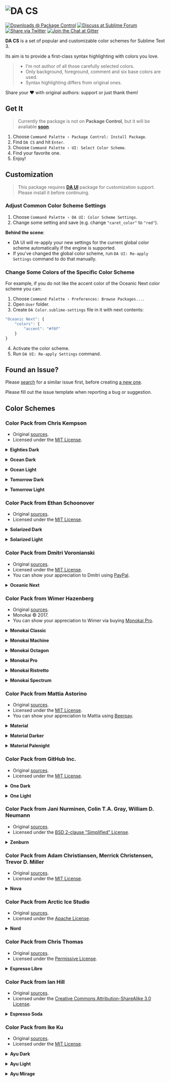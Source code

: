 # ![DA CS][img-logo]

[![Downloads @ Package Control][img-downloads]][link-downloads]
[![Discuss at Sublime Forum][img-forum]][link-forum]
[![Share via Twitter][img-twitter]][link-twitter]
[![Join the Chat at Gitter][img-gitter]][link-gitter]


**DA CS** is a set of popular and customizable color schemes for Sublime Text 3.

Its aim is to provide a first-class syntax highlighting with colors you love.

>    - I'm not author of all those carefully selected colors.
>    - Only background, foreground, comment and six base colors are used.
>    - Syntax highlighting differs from original ones.

Share your ❤ with original authors: support or just thank them!



## Get It

> Currently the package is not on **Package Control**, but it will be available [**soon**][link-pcpr].

1. Choose `Command Palette › Package Control: Install Package`.
2. Find `DA CS` and hit `Enter`.
3. Choose `Command Palette › UI: Select Color Scheme`.
4. Find your favorite one.
5. Enjoy!



## Customization

> This package requires **[DA UI][link-engine]** package for customization support. Please install it before continuing.


### Adjust Common Color Scheme Settings

1. Choose `Command Palette › DA UI: Color Scheme Settings`.
2. Change some setting and save (e.g. change `"caret_color"` to `"red"`).

**Behind the scene**:

- DA UI will re-apply your new settings for the current global color scheme automatically if the engine is supported.
- If you've changed the global color scheme, run `DA UI: Re-apply Settings` command to do that manually.


### Change Some Colors of the Specific Color Scheme

For example, if you do not like the accent color of the Oceanic Next color scheme you can:

1. Choose `Command Palette › Preferences: Browse Packages...`.
2. Open `User` folder.
3. Create `DA Color.sublime-settings` file in it with next contents:

```js
"Oceanic Next": {
    "colors": {
        "accent": "#f0f"
    }
}
```

4. Activate the color scheme.
5. Run `DA UI: Re-apply Settings` command.



## Found an Issue?

Please [search][link-search-issue] for a similar issue first, before creating [a new one][link-new-issue].

Please fill out the issue template when reporting a bug or suggestion.



## Color Schemes


### Color Pack from Chris Kempson

* Original [sources](https://github.com/chriskempson/base16).
* Licensed under the [MIT License](https://github.com/chriskempson/base16/blob/master/LICENSE.md).


<p>
    <details>
        <summary><strong>Eighties Dark</strong></summary><p></p>
        <p><img src="https://raw.githubusercontent.com/ihodev/sublime-da-cs/master/assets/showcase/eighties-dark.png" alt="Eighties Dark" title="Eighties Dark"></p>
    </details>
</p>


<p>
    <details>
        <summary><strong>Ocean Dark</strong></summary><p></p>
        <p><img src="https://raw.githubusercontent.com/ihodev/sublime-da-cs/master/assets/showcase/ocean-dark.png" alt="Ocean Dark" title="Ocean Dark"></p>
    </details>
</p>

<p>
    <details>
        <summary><strong>Ocean Light</strong></summary><p></p>
        <p><img src="https://raw.githubusercontent.com/ihodev/sublime-da-cs/master/assets/showcase/ocean-light.png" alt="Ocean Light" title="Ocean Light"></p>
    </details>
</p>


<p>
    <details>
        <summary><strong>Tomorrow Dark</strong></summary><p></p>
        <p><img src="https://raw.githubusercontent.com/ihodev/sublime-da-cs/master/assets/showcase/tomorrow-dark.png" alt="Tomorrow Dark" title="Tomorrow Dark"></p>
    </details>
</p>


<p>
    <details>
        <summary><strong>Tomorrow Light</strong></summary><p></p>
        <p><img src="https://raw.githubusercontent.com/ihodev/sublime-da-cs/master/assets/showcase/tomorrow-light.png" alt="Tomorrow Light" title="Tomorrow Light"></p>
    </details>
</p>


### Color Pack from Ethan Schoonover

* Original [sources](http://ethanschoonover.com/solarized).
* Licensed under the [MIT License](https://github.com/altercation/solarized/blob/master/LICENSE).


<p>
    <details>
        <summary><strong>Solarized Dark</strong></summary><p></p>
        <p><img src="https://raw.githubusercontent.com/ihodev/sublime-da-cs/master/assets/showcase/solarized-dark.png" alt="Solarized Dark" title="Solarized Dark"></p>
    </details>
</p>


<p>
    <details>
        <summary><strong>Solarized Light</strong></summary><p></p>
        <p><img src="https://raw.githubusercontent.com/ihodev/sublime-da-cs/master/assets/showcase/solarized-light.png" alt="Solarized Light" title="Solarized Light"></p>
    </details>
</p>


### Color Pack from Dmitri Voronianski

* Original [sources](https://labs.voronianski.com/oceanic-next-color-scheme/).
* Licensed under the [MIT License](https://github.com/voronianski/oceanic-next-color-scheme/blob/master/README.md).
* You can show your appreciation to Dmitri using [PayPal](https://www.paypal.me/voronianski).


<p>
    <details>
        <summary><strong>Oceanic Next</strong></summary><p></p>
        <p><img src="https://raw.githubusercontent.com/ihodev/sublime-da-cs/master/assets/showcase/oceanic-next.png" alt="Oceanic Next" title="Oceanic Next"></p>
    </details>
</p>


### Color Pack from Wimer Hazenberg

* Original [sources](https://www.monokai.pro/sublime-text/).
* Monokai &copy; 2017.
* You can show your appreciation to Wimer via buying [Monokai Pro](https://www.monokai.pro/sublime-text/).


<p>
    <details>
        <summary><strong>Monokai Classic</strong></summary><p></p>
        <p><img src="https://raw.githubusercontent.com/ihodev/sublime-da-cs/master/assets/showcase/monokai-classic.png" alt="Monokai Classic" title="Monokai Classic"></p>
    </details>
</p>


<p>
    <details>
        <summary><strong>Monokai Machine</strong></summary><p></p>
        <p><img src="https://raw.githubusercontent.com/ihodev/sublime-da-cs/master/assets/showcase/monokai-machine.png" alt="Monokai Machine" title="Monokai Machine"></p>
    </details>
</p>


<p>
    <details>
        <summary><strong>Monokai Octagon</strong></summary><p></p>
        <p><img src="https://raw.githubusercontent.com/ihodev/sublime-da-cs/master/assets/showcase/monokai-octagon.png" alt="Monokai Octagon" title="Monokai Octagon"></p>
    </details>
</p>


<p>
    <details>
        <summary><strong>Monokai Pro</strong></summary><p></p>
        <p><img src="https://raw.githubusercontent.com/ihodev/sublime-da-cs/master/assets/showcase/monokai-pro.png" alt="Monokai Pro" title="Monokai Pro"></p>
    </details>
</p>


<p>
    <details>
        <summary><strong>Monokai Ristretto</strong></summary><p></p>
        <p><img src="https://raw.githubusercontent.com/ihodev/sublime-da-cs/master/assets/showcase/monokai-ristretto.png" alt="Monokai Ristretto" title="Monokai Ristretto"></p>
    </details>
</p>


<p>
    <details>
        <summary><strong>Monokai Spectrum</strong></summary><p></p>
        <p><img src="https://raw.githubusercontent.com/ihodev/sublime-da-cs/master/assets/showcase/monokai-spectrum.png" alt="Monokai Spectrum" title="Monokai Spectrum"></p>
    </details>
</p>


### Color Pack from Mattia Astorino

* Original [sources](https://github.com/equinusocio/material-theme).
* Licensed under the [MIT License](https://github.com/equinusocio/material-theme/blob/master/LICENSE.md).
* You can show your appreciation to Mattia using [Beerpay](https://beerpay.io/equinusocio/material-theme).


<p>
    <details>
        <summary><strong>Material</strong></summary><p></p>
        <p><img src="https://raw.githubusercontent.com/ihodev/sublime-da-cs/master/assets/showcase/material.png" alt="Material" title="Material"></p>
    </details>
</p>


<p>
    <details>
        <summary><strong>Material Darker</strong></summary><p></p>
        <p><img src="https://raw.githubusercontent.com/ihodev/sublime-da-cs/master/assets/showcase/material-darker.png" alt="Material Darker" title="Material Darker"></p>
    </details>
</p>


<p>
    <details>
        <summary><strong>Material Palenight</strong></summary><p></p>
        <p><img src="https://raw.githubusercontent.com/ihodev/sublime-da-cs/master/assets/showcase/material-palenight.png" alt="Material Palenight" title="Material Palenight"></p>
    </details>
</p>


### Color Pack from GitHub Inc.

* Original [sources](https://github.com/atom/one-dark-syntax).
* Licensed under the [MIT License](https://github.com/atom/one-dark-syntax/blob/master/LICENSE.md).


<p>
    <details>
        <summary><strong>One Dark</strong></summary><p></p>
        <p><img src="https://raw.githubusercontent.com/ihodev/sublime-da-cs/master/assets/showcase/one-dark.png" alt="One Dark" title="One Dark"></p>
    </details>
</p>


<p>
    <details>
        <summary><strong>One Light</strong></summary><p></p>
        <p><img src="https://raw.githubusercontent.com/ihodev/sublime-da-cs/master/assets/showcase/one-light.png" alt="One Light" title="One Light"></p>
    </details>
</p>


### Color Pack from Jani Nurminen, Colin T.A. Gray, William D. Neumann

* Original [sources](https://github.com/colinta/zenburn).
* Licensed under the [BSD 2-clause "Simplified" License](https://github.com/colinta/zenburn/blob/master/LICENSE).


<p>
    <details>
        <summary><strong>Zenburn</strong></summary><p></p>
        <p><img src="https://raw.githubusercontent.com/ihodev/sublime-da-cs/master/assets/showcase/zenburn.png" alt="Zenburn" title="Zenburn"></p>
    </details>
</p>


### Color Pack from Adam Christiansen, Merrick Christensen, Trevor D. Miller

* Original [sources](https://trevordmiller.com/projects/nova).
* Licensed under the [MIT License](https://github.com/trevordmiller/nova-colors/blob/master/LICENSE).


<p>
    <details>
        <summary><strong>Nova</strong></summary><p></p>
        <p><img src="https://raw.githubusercontent.com/ihodev/sublime-da-cs/master/assets/showcase/nova.png" alt="Nova" title="Nova"></p>
    </details>
</p>


### Color Pack from Arctic Ice Studio

* Original [sources](https://github.com/arcticicestudio/nord).
* Licensed under the [Apache License](https://github.com/arcticicestudio/nord/blob/develop/LICENSE.md).


<p>
    <details>
        <summary><strong>Nord</strong></summary><p></p>
        <p><img src="https://raw.githubusercontent.com/ihodev/sublime-da-cs/master/assets/showcase/nord.png" alt="Nord" title="Nord"></p>
    </details>
</p>


### Color Pack from Chris Thomas

* Original [sources](https://github.com/textmate/themes.tmbundle/blob/master/Themes/Espresso%20Libre.tmTheme).
* Licensed under the [Permissive License](https://github.com/textmate/themes.tmbundle/blob/master/README.mdown).


<p>
    <details>
        <summary><strong>Espresso Libre</strong></summary><p></p>
        <p><img src="https://raw.githubusercontent.com/ihodev/sublime-da-cs/master/assets/showcase/espresso-libre.png" alt="Espresso Libre" title="Espresso Libre"></p>
    </details>
</p>


### Color Pack from Ian Hill

* Original [sources](https://github.com/buymeasoda/soda-theme).
* Licensed under the [Creative Commons Attribution-ShareAlike 3.0 License](https://creativecommons.org/licenses/by-sa/3.0/).


<p>
    <details>
        <summary><strong>Espresso Soda</strong></summary><p></p>
        <p><img src="https://raw.githubusercontent.com/ihodev/sublime-da-cs/master/assets/showcase/espresso-soda.png" alt="Espresso Soda" title="Espresso Soda"></p>
    </details>
</p>


### Color Pack from Ike Ku

* Original [sources](https://github.com/dempfi/ayu).
* Licensed under the [MIT License](https://github.com/dempfi/ayu/blob/master/LICENSE).


<p>
    <details>
        <summary><strong>Ayu Dark</strong></summary><p></p>
        <p><img src="https://raw.githubusercontent.com/ihodev/sublime-da-cs/master/assets/showcase/ayu-dark.png" alt="Ayu Dark" title="Ayu Dark"></p>
    </details>
</p>


<p>
    <details>
        <summary><strong>Ayu Light</strong></summary><p></p>
        <p><img src="https://raw.githubusercontent.com/ihodev/sublime-da-cs/master/assets/showcase/ayu-light.png" alt="Ayu Light" title="Ayu Light"></p>
    </details>
</p>


<p>
    <details>
        <summary><strong>Ayu Mirage</strong></summary><p></p>
        <p><img src="https://raw.githubusercontent.com/ihodev/sublime-da-cs/master/assets/showcase/ayu-mirage.png" alt="Ayu Mirage" title="Ayu Mirage"></p>
    </details>
</p>



<!-- Links -->

[link-downloads]: https://packagecontrol.io/packages/DA%20CS
[link-engine]: https://packagecontrol.io/packages/DA%20UI
[link-forum]: https://forum.sublimetext.com/t/da-ui-is-now-a-public-beta-adaptive-customizable-elegant/32090
[link-gitter]: https://gitter.im/sublime-da-ui/Lobby
[link-new-issue]: https://github.com/ihodev/sublime-da-ui/issues/new
[link-search-issue]: https://github.com/ihodev/sublime-da-ui/search?q=&type=Issues
[link-twitter]: https://twitter.com/intent/tweet?hashtags=sublimetext%2C%20popular%2C%20colors&ref_src=twsrc%5Etfw&text=DA%20CS%20%E2%9D%A4%20Popular%20Color%20Schemes%20for%20Sublime%20Text%203&tw_p=tweetbutton&url=https%3A%2F%2Fpackagecontrol.io%2Fpackages%2FDA%2520CS&via=trydaui
[link-pcpr]: https://github.com/wbond/package_control_channel/pull/6630



<!-- Images -->

[img-downloads]: https://img.shields.io/packagecontrol/dt/DA%20CS.svg?style=flat-square&logo=data%3Aimage%2Fsvg%2Bxml%3Bbase64%2CPHN2ZyB4bWxucz0iaHR0cDovL3d3dy53My5vcmcvMjAwMC9zdmciIHZpZXdCb3g9IjAgMCAxMiAxMiI%2BPGRlZnM%2BPHN0eWxlPi5jbHMtMXtmaWxsOiNmZmY7fTwvc3R5bGU%2BPC9kZWZzPjxwYXRoIGNsYXNzPSJjbHMtMSIgZD0iTTEwLDVIOFYxSDRWNUgyTDYsOVpNMiwxMHYxaDhWMTBaIi8%2BPC9zdmc%2B&logoWidth=12&maxAge=3600
[img-forum]: https://cdn.rawgit.com/ihodev/sublime-da-ui/3c679bd4/assets/shields/reply-on-forum.svg
[img-gitter]: https://cdn.rawgit.com/ihodev/sublime-da-ui/3c679bd4/assets/shields/chat-on-gitter.svg
[img-logo]: https://raw.githubusercontent.com/ihodev/sublime-da-cs/master/assets/github/logo.png
[img-twitter]: https://cdn.rawgit.com/ihodev/sublime-da-ui/3c679bd4/assets/shields/share-on-twitter.svg

